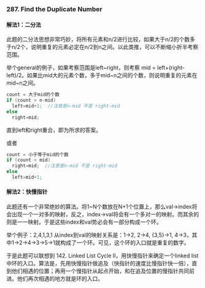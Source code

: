 ### 287. Find the Duplicate Number

#### 解法1：二分法
此题的二分法思想非常巧妙，将所有元素和n/2进行比较，如果大于n/2的个数多于n/2个，说明重复的元素必定在n/2到n之间。以此类推，可以不断缩小折半考察范围。  

举个general的例子，如果考察范围是left\~right，则考察 mid = left+(right-left)/2。如果比mid大的元素个数，多于mid\~n之间的个数，则说明重复的元素在mid\~n之间。
```cpp
count = 大于mid的个数
if (count > n-mid) 
  left=mid+1;  //注意是n-mid 不是 right-mid
else 
  right=mid;
```  
直到left和right重合，即为所求的答案。

或者
```cpp
count = 小于等于mid的个数
if (count < mid) 
  right=mid;  //注意是n-mid 不是 right-mid
else 
  left=mid+1;
```  

#### 解法2：快慢指针
此题还有一个非常绝妙的算法。将1~N个数放在N+1个位置上，那么val->index将会出现一个一对多的映射，反之，index->val将会有一个多对一的映射。而其余的则是一一映射。于是这些index和val势必会有一部分构成一个环。

举个例子：2,4,1,3,1 从index到val的映射关系是：1->2, 2->4, {3,5}->1, 4->3，其中1->2->4->3->5->1就构成了一个环。可见，这个环的入口就是重复的数字。

于是此题可以联想到 142. Linked List Cycle II，用快慢指针来确定一个linked list中环的入口。算法是，先用快慢指针做追及（快指针的速度比慢指针快一倍），直到他们相遇的位置；再用一个慢指针从起点开始，和在追及位置的慢指针共同前进。他们再次相遇的地方就是环的入口。
